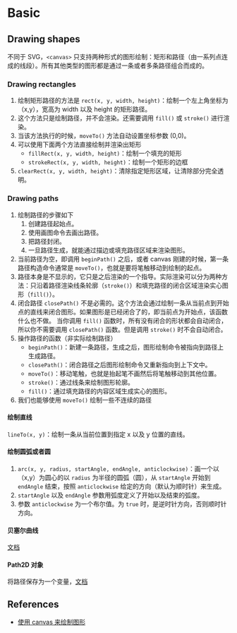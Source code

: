 # Basic


## Drawing shapes
不同于 SVG，`<canvas>` 只支持两种形式的图形绘制：矩形和路径（由一系列点连成的线段）。所有其他类型的图形都是通过一条或者多条路径组合而成的。

### Drawing rectangles
1. 绘制矩形路径的方法是 `rect(x, y, width, height)`：绘制一个左上角坐标为（x,y），宽高为 width 以及 height 的矩形路径。
2. 这个方法只是绘制路径，并不会渲染。还需要调用 `fill()` 或 `stroke()` 进行渲染。
3. 当该方法执行的时候，`moveTo()` 方法自动设置坐标参数 (0,0)。
4. 可以使用下面两个方法直接绘制并渲染出矩形
    * `fillRect(x, y, width, height)`：绘制一个填充的矩形
    * `strokeRect(x, y, width, height)`：绘制一个矩形的边框
5.  `clearRect(x, y, width, height)`：清除指定矩形区域，让清除部分完全透明。

### Drawing paths
1. 绘制路径的步骤如下
    1. 创建路径起始点。
    2. 使用画图命令去画出路径。
    3. 把路径封闭。
    4. 一旦路径生成，就能通过描边或填充路径区域来渲染图形。
2. 当前路径为空，即调用 `beginPath()` 之后，或者 canvas 刚建的时候，第一条路径构造命令通常是 `moveTo()`，也就是要将笔触移动到绘制的起点。
3. 路径本身是不显示的，它只是之后渲染的一个指导。实际渲染可以分为两种方法：只沿着路径渲染线条轮廓（`stroke()`）和填充路径的闭合区域渲染实心图形（`fill()`）。
4. 闭合路径 `closePath()` 不是必需的。这个方法会通过绘制一条从当前点到开始点的直线来闭合图形。如果图形是已经闭合了的，即当前点为开始点，该函数什么也不做。 当你调用 `fill()` 函数时，所有没有闭合的形状都会自动闭合，所以你不需要调用 `closePath()` 函数。但是调用 `stroke()` 时不会自动闭合。
5. 操作路径的函数（非实际绘制路径）
    * `beginPath()`：新建一条路径，生成之后，图形绘制命令被指向到路径上生成路径。
    * `closePath()`：闭合路径之后图形绘制命令又重新指向到上下文中。
    * `moveTo()`：移动笔触，也就是抬起笔不画然后将笔触移动到其他位置。
    * `stroke()`：通过线条来绘制图形轮廓。
    * `fill()`：通过填充路径的内容区域生成实心的图形。
6. 我们也能够使用 `moveTo()` 绘制一些不连续的路径

#### 绘制直线
`lineTo(x, y)`：绘制一条从当前位置到指定 x 以及 y 位置的直线。

#### 绘制圆弧或者圆
1. `arc(x, y, radius, startAngle, endAngle, anticlockwise)`：画一个以（x,y）为圆心的以 `radius` 为半径的圆弧（圆），从 `startAngle` 开始到 `endAngle` 结束，按照 `anticlockwise` 给定的方向（默认为顺时针）来生成。
2. `startAngle` 以及 `endAngle` 参数用弧度定义了开始以及结束的弧度。
3. 参数 `anticlockwise` 为一个布尔值。为 `true` 时，是逆时针方向，否则顺时针方向。

#### 贝塞尔曲线
[文档](https://developer.mozilla.org/zh-CN/docs/Web/API/Canvas_API/Tutorial/Drawing_shapes)


#### Path2D 对象
将路径保存为一个变量，[文档](https://developer.mozilla.org/zh-CN/docs/Web/API/Canvas_API/Tutorial/Drawing_shapes)


## References
* [使用 canvas 来绘制图形](https://developer.mozilla.org/zh-CN/docs/Web/API/Canvas_API/Tutorial/Drawing_shapes)